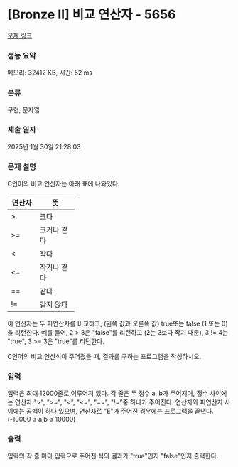 # [Bronze II] 비교 연산자 - 5656 

[문제 링크](https://www.acmicpc.net/problem/5656) 

### 성능 요약

메모리: 32412 KB, 시간: 52 ms

### 분류

구현, 문자열

### 제출 일자

2025년 1월 30일 21:28:03

### 문제 설명

<p>C언어의 비교 연산자는 아래 표에 나와있다. </p>

<table class="table table-bordered" style="width:30%">
	<thead>
		<tr>
			<th style="width:10%">연산자</th>
			<th style="width:20%">뜻</th>
		</tr>
	</thead>
	<tbody>
		<tr>
			<td>></td>
			<td>크다</td>
		</tr>
		<tr>
			<td>>=</td>
			<td>크거나 같다</td>
		</tr>
		<tr>
			<td><</td>
			<td>작다</td>
		</tr>
		<tr>
			<td><=</td>
			<td>작거나 같다</td>
		</tr>
		<tr>
			<td>==</td>
			<td>같다</td>
		</tr>
		<tr>
			<td>!=</td>
			<td>같지 않다</td>
		</tr>
	</tbody>
</table>

<p>이 연산자는 두 피연산자를 비교하고, (왼쪽 값과 오른쪽 값) true또는 false (1 또는 0)을 리턴한다. 예를 들어, 2 > 3은 "false"를 리턴하고 (2는 3보다 작기 때문), 3 != 4는 "true", 3 >= 3은 "true"를 리턴한다.</p>

<p>C언어의 비교 연산식이 주어졌을 때, 결과를 구하는 프로그램을 작성하시오.</p>

### 입력 

 <p>입력은 최대 12000줄로 이루어져 있다. 각 줄은 두 정수 a, b가 주어지며, 정수 사이에는 연산자 ">", ">=", "<", "<=", "==", "!="중 하나가 주어진다. 연산자와 피연산자 사이에는 공백이 하나 있으며, 연산자로 "E"가 주어진 경우에는 프로그램을 끝낸다. (-10000 ≤ a,b ≤ 10000)</p>

### 출력 

 <p>입력의 각 줄 마다 입력으로 주어진 식의 결과가 "true"인지 "false"인지 출력한다.</p>

